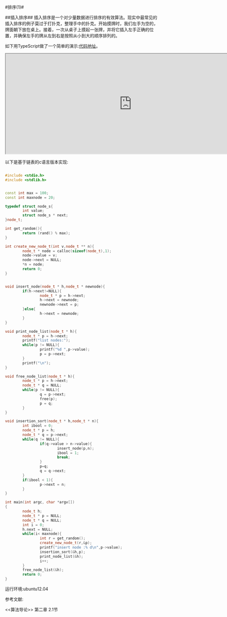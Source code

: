 #排序(1)#


##插入排序##
插入排序是一个对少量数据进行排序的有效算法。现实中最常见的插入排序的例子莫过于打扑克，整理手中的扑克。开始摸牌时，我们左手为空的，牌面朝下放在桌上。接着，一次从桌子上摸起一张牌，并将它插入左手正确的位置，并确保左手的牌从左到右是按照从小到大的顺序排列的。


如下用TypeScript做了一个简单的演示:[代码地址](https://github.com/minstrelboy/BlogCode/tree/master/typescript/insertion-sort)。
<iframe width="830" height="330" src="https://minstrelboy.github.io/demo/demo/insertion-sort/index.html"></iframe>

以下是基于链表的c语言版本实现:

```cpp

#include <stdio.h>
#include <stdlib.h>


const int max = 100;
const int maxnode = 20;

typedef struct node_s{
        int value;
        struct node_s * next;
}node_t;

int get_random(){
        return (rand() % max);
}

int create_new_node_t(int v,node_t ** n){
        node_t * node = calloc(sizeof(node_t),1);
        node->value = v;
        node->next = NULL;
        *n = node;
        return 0;
}


void insert_node(node_t * h,node_t * newnode){
        if(h->next!=NULL){
                node_t * p = h->next;
                h->next = newnode;
                newnode->next = p;
        }else{
                h->next = newnode;
        }
}

void print_node_list(node_t * h){
        node_t * p = h->next;
        printf("list nodes:");
        while(p != NULL){
                printf("%d ",p->value);
                p = p->next;
        }
        printf("\n");
}

void free_node_list(node_t * h){
        node_t * p = h->next;
        node_t * q = NULL;
        while(p != NULL){
                q = p->next;
                free(p);
                p = q;
        }
}

void insertion_sort(node_t * h,node_t * n){
        int ibool = 0;
        node_t * p = h;
        node_t * q = p->next;
        while(q != NULL){
                if(q->value > n->value){
                        insert_node(p,n);
                        ibool = 1;
                        break;
                }
                p=q;
                q = q->next;
        }
        if(ibool < 1){
                p->next = n;
        }
}

int main(int argc, char *argv[])
{
        node_t h;
        node_t * p = NULL;
        node_t * q = NULL;
        int i = 0;
        h.next = NULL;
        while(i< maxnode){
                int r = get_random();
                create_new_node_t(r,&p);
                printf("insert node :% d\n",p->value);
                insertion_sort(&h,p);
                print_node_list(&h);
                i++;
        }
        free_node_list(&h);
        return 0;
}


```


运行环境:ubuntu12.04

参考文献:

<<算法导论>> 第二章 2.1节


